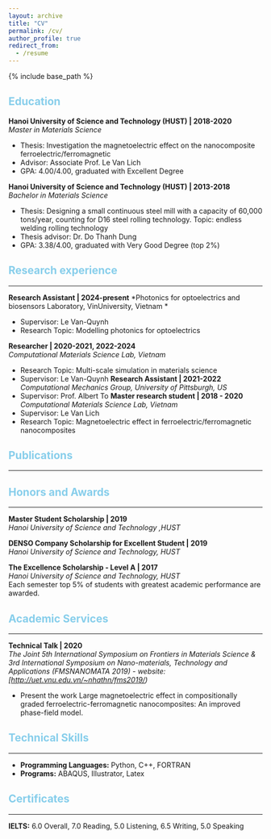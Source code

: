 ```yaml
---
layout: archive
title: "CV"
permalink: /cv/
author_profile: true
redirect_from:
  - /resume
---
```


{% include base_path %}

<!-- Education
====== -->
<h2 style="color:#87CEEB">Education</h2>

**Hanoi University of Science and Technology (HUST) | 2018-2020**   
*Master in Materials Science*
  * Thesis: Investigation the magnetoelectric effect on the nanocomposite ferroelectric/ferromagnetic
  * Advisor: Associate Prof. Le Van Lich
  * GPA: 4.00/4.00, graduated with Excellent Degree

**Hanoi University of Science and Technology (HUST) | 2013-2018**   
*Bachelor in Materials Science*
  * Thesis: Designing a small continuous steel mill with a capacity of 60,000 tons/year, counting
for D16 steel rolling technology. Topic: endless welding rolling technology
  * Thesis advisor: Dr. Do Thanh Dung
  * GPA: 3.38/4.00, graduated with Very Good Degree (top 2%)

<!-- Research experience
====== -->
<h2 style="color:#87CEEB">Research experience</h2>
<hr>

**Research Assistant | 2024-present**
*Photonics for optoelectrics and biosensors Laboratory, VinUniversity, Vietnam *
  * Supervisor: Le Van-Quynh
  * Research Topic: Modelling photonics for optoelectrics

**Researcher | 2020-2021, 2022-2024**   
*Computational Materials Science Lab, Vietnam*
  * Research Topic: Multi-scale simulation in materials science
  * Supervisor: Le Van-Quynh
**Research Assistant | 2021-2022**
*Computational Mechanics Group, University of Pittsburgh, US*
  * Supervisor: Prof. Albert To
**Master research student | 2018 - 2020**   
*Computational Materials Science Lab, Vietnam*
  * Supervisor: Le Van Lich
  * Research Topic: Magnetoelectric effect in ferroelectric/ferromagnetic nanocomposites



<!-- Publications
====== -->
<h2 style="color:#87CEEB">Publications</h2>
<hr>

<!--**ClimaX: A Foundation Model for Weather and Climate**   
*__Tung Nguyen__, Johannes Brandstetter, Ashish Kapoor, Jayesh K. Gupta\*, Aditya Grover\**   
International Conference on Machine Learning (ICML), 2023.   
<span style="color:#AA4A44">Best Paper at ICML Workshop on Synergy of Scientific and Machine Learning Modeling, Spotlight Oral at ICLR Workshop on AI and Climate Change</span>.

**Transformer Neural Processes: Uncertainty-Aware Meta Learning Via Sequence Modeling**   
*__Tung Nguyen__, Aditya Grover*   
International Conference on Machine Learning (ICML), 2022.

**Temporal Predictive Coding for Model-based Planning in Latent Space**   
*__Tung Nguyen\*__, Rui Shu\*, Tuan Pham\*, Hung H. Bui, Stefano Ermon*   
International Conference on Machine Learning (ICML), 2021.

**Predictive Coding for Locally-Linear Control**   
*Rui Shu\*, **Tung Nguyen\***, Yinlam Chow, Tuan Pham, Khoat Than, Mohammad Ghavamzadeh, Stefano Ermon, Hung H. Bui*   
International Conference on Machine Learning (ICML), 2020.

**Infinite Dropout for training Bayesian models from data streams**   
*Son Nguyen, **Tung Nguyen**, Linh Ngo, Khoat Than*   
IEEE International Conference on Big Data (Big Data), 2019. -->
  

  


<!-- Honors and Awards
====== -->
<h2 style="color:#87CEEB">Honors and Awards</h2>
<hr>

**Master Student Scholarship | 2019**   
*Hanoi University of Science and Technology ,HUST*   


**DENSO Company Scholarship for Excellent Student | 2019**   
*Hanoi University of Science and Technology, HUST*   


**The Excellence Scholarship - Level A | 2017**   
*Hanoi University of Science and Technology, HUST*   
Each semester top 5% of students with greatest academic performance are awarded.

<!-- **Sakura Science Plan Scholarship | 2019**   
*National Institute of Informatics (NII), Japan*   
I joined Prof. Ryutaro Ichise’s lab and worked closely with Nicolas Bougie, his PhD student, to get hands-on research experience in deep reinforcement learning.

** DENSO Company Scholarship for Excellent Student | 2019**   
*School of Computing (SoC), Korea Advanced Institute of Science and Technology (KAIST)*   
30 undergraduate students were selected among over 4000 applicants to visit the graduate school, get to known different laboratories and attend technical talks.

**The Excellence Scholarship - Level A | 2017**   
*School of Information and Communication Technology, HUST*   
Each semester top 5% of students with greatest academic performance are awarded. -->
  
<!-- Other Activities
====== -->
<h2 style="color:#87CEEB">Academic Services</h2>
<hr>

**Technical Talk | 2020**   
*The Joint 5th International Symposium on Frontiers in Materials Science & 3rd International Symposium on Nano-materials, Technology and Applications (FMSNANOMATA 2019) - website: [http://uet.vnu.edu.vn/~nhathn/fms2019/)*
  * Present the work Large magnetoelectric effect in compositionally graded ferroelectric-ferromagnetic nanocomposites: An improved phase-field model.


<!-- Technical Skills
====== -->
<h2 style="color:#87CEEB">Technical Skills</h2>
<hr>

  * **Programming Languages:** Python, C++, FORTRAN
  * **Programs:** ABAQUS, Illustrator, Latex


<!-- Certificates
====== -->
<h2 style="color:#87CEEB">Certificates</h2>
<hr>

**IELTS:** 6.0 Overall, 7.0 Reading, 5.0 Listening, 6.5 Writing, 5.0 Speaking
